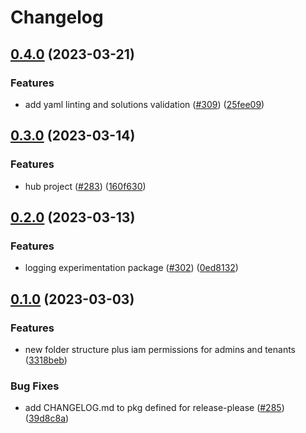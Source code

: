 # Changelog

## [0.4.0](https://github.com/GoogleCloudPlatform/pubsec-declarative-toolkit/compare/solutions/landing-zone-v2/0.3.0...solutions/landing-zone-v2/0.4.0) (2023-03-21)


### Features

* add yaml linting and solutions validation ([#309](https://github.com/GoogleCloudPlatform/pubsec-declarative-toolkit/issues/309)) ([25fee09](https://github.com/GoogleCloudPlatform/pubsec-declarative-toolkit/commit/25fee09dd6c62931032569fbc2cc8bf090fd9266))

## [0.3.0](https://github.com/GoogleCloudPlatform/pubsec-declarative-toolkit/compare/solutions/landing-zone-v2/0.2.0...solutions/landing-zone-v2/0.3.0) (2023-03-14)


### Features

* hub project ([#283](https://github.com/GoogleCloudPlatform/pubsec-declarative-toolkit/issues/283)) ([160f630](https://github.com/GoogleCloudPlatform/pubsec-declarative-toolkit/commit/160f630adacdaaac60a0d29da69859047d2a0482))

## [0.2.0](https://github.com/GoogleCloudPlatform/pubsec-declarative-toolkit/compare/solutions/landing-zone-v2/0.1.0...solutions/landing-zone-v2/0.2.0) (2023-03-13)


### Features

* logging experimentation package ([#302](https://github.com/GoogleCloudPlatform/pubsec-declarative-toolkit/issues/302)) ([0ed8132](https://github.com/GoogleCloudPlatform/pubsec-declarative-toolkit/commit/0ed81329e1ca55321bca28a45eae605f3ecd26aa))

## [0.1.0](https://github.com/GoogleCloudPlatform/pubsec-declarative-toolkit/compare/solutions/landing-zone-v2-v0.0.1...solutions/landing-zone-v2/0.1.0) (2023-03-03)


### Features

* new folder structure plus iam permissions for admins and tenants ([3318beb](https://github.com/GoogleCloudPlatform/pubsec-declarative-toolkit/commit/3318beb14724f6fcb92d81108d876dcf398df911))


### Bug Fixes

* add CHANGELOG.md to pkg defined for release-please ([#285](https://github.com/GoogleCloudPlatform/pubsec-declarative-toolkit/issues/285)) ([39d8c8a](https://github.com/GoogleCloudPlatform/pubsec-declarative-toolkit/commit/39d8c8a5c41a0c500385ec432039260672296daf))

